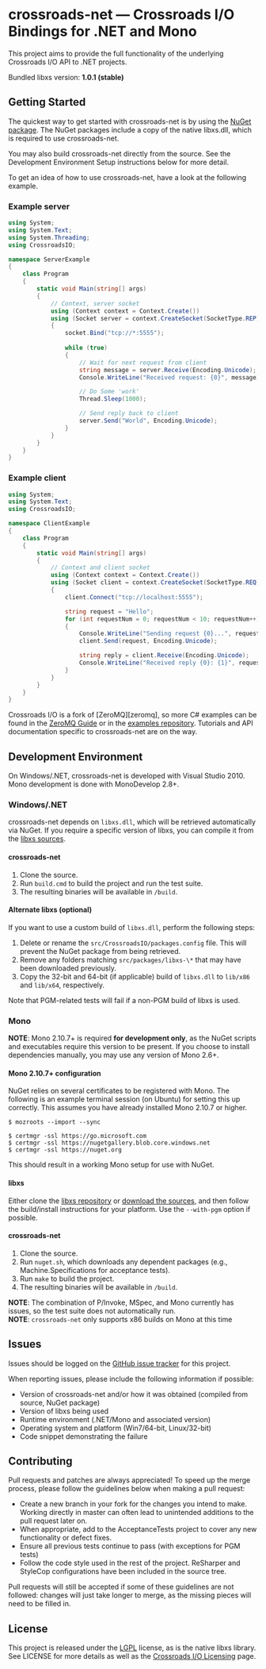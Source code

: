 # crossroads-net &mdash; Crossroads I/O Bindings for .NET and Mono

This project aims to provide the full functionality of the underlying Crossroads I/O API to .NET projects.

Bundled libxs version: **1.0.1 (stable)**  

## Getting Started

The quickest way to get started with crossroads-net is by using the [NuGet package][crossroads-net-nuget]. The NuGet packages include a copy of the native libxs.dll, which is required to use crossroads-net.

You may also build crossroads-net directly from the source. See the Development Environment Setup instructions below for more detail.

To get an idea of how to use crossroads-net, have a look at the following example.

### Example server

```c#
using System;
using System.Text;
using System.Threading;
using CrossroadsIO;

namespace ServerExample
{
    class Program
    {
        static void Main(string[] args)
        {
            // Context, server socket
            using (Context context = Context.Create())
            using (Socket server = context.CreateSocket(SocketType.REP))
            {
                socket.Bind("tcp://*:5555");
                
                while (true)
                {
                    // Wait for next request from client
                    string message = server.Receive(Encoding.Unicode);
                    Console.WriteLine("Received request: {0}", message);

                    // Do Some 'work'
                    Thread.Sleep(1000);

                    // Send reply back to client
                    server.Send("World", Encoding.Unicode);
                }
            }
        }
    }
}
```

### Example client

```c#
using System;
using System.Text;
using CrossroadsIO;

namespace ClientExample
{
    class Program
    {
        static void Main(string[] args)
        {
            // Context and client socket
            using (Context context = Context.Create())
            using (Socket client = context.CreateSocket(SocketType.REQ))
            {
                client.Connect("tcp://localhost:5555");

                string request = "Hello";
                for (int requestNum = 0; requestNum < 10; requestNum++)
                {
                    Console.WriteLine("Sending request {0}...", requestNum);
                    client.Send(request, Encoding.Unicode);

                    string reply = client.Receive(Encoding.Unicode);
                    Console.WriteLine("Received reply {0}: {1}", requestNum, reply);
                }
            }
        }
    }
}
```

Crossroads I/O is a fork of [ZeroMQ][zeromq], so more C# examples can be found in the [ZeroMQ Guide][zmq-guide] or in the [examples repository][zmq-example-repo]. Tutorials and API documentation specific to crossroads-net are on the way.

## Development Environment

On Windows/.NET, crossroads-net is developed with Visual Studio 2010. Mono development is done with MonoDevelop 2.8+.

### Windows/.NET

crossroads-net depends on `libxs.dll`, which will be retrieved automatically via NuGet. If you require a specific version of libxs, you can compile it from the [libxs sources][libxs].

#### crossroads-net

1. Clone the source.
2. Run `build.cmd` to build the project and run the test suite.
3. The resulting binaries will be available in `/build`.

#### Alternate libxs (optional)

If you want to use a custom build of `libxs.dll`, perform the following steps:

1. Delete or rename the `src/CrossroadsIO/packages.config` file. This will prevent the NuGet package from being retrieved.
2. Remove any folders matching `src/packages/libxs-\*` that may have been downloaded previously.
3. Copy the 32-bit and 64-bit (if applicable) build of `libxs.dll` to `lib/x86` and `lib/x64`, respectively.

Note that PGM-related tests will fail if a non-PGM build of libxs is used.

### Mono

**NOTE**: Mono 2.10.7+ is required **for development only**, as the NuGet scripts and executables require this version to be present.
If you choose to install dependencies manually, you may use any version of Mono 2.6+.

#### Mono 2.10.7+ configuration

NuGet relies on several certificates to be registered with Mono. The following is an example terminal session (on Ubuntu) for setting this up correctly.
This assumes you have already installed Mono 2.10.7 or higher.

```shell
$ mozroots --import --sync

$ certmgr -ssl https://go.microsoft.com
$ certmgr -ssl https://nugetgallery.blob.core.windows.net
$ certmgr -ssl https://nuget.org
```

This should result in a working Mono setup for use with NuGet.

#### libxs

Either clone the [libxs repository][libxs] or [download the sources][xs-dl], and then follow the build/install instructions for your platform.
Use the `--with-pgm` option if possible.

#### crossroads-net

1. Clone the source.
2. Run `nuget.sh`, which downloads any dependent packages (e.g., Machine.Specifications for acceptance tests).
3. Run `make` to build the project.
4. The resulting binaries will be available in `/build`.

**NOTE**: The combination of P/Invoke, MSpec, and Mono currently has issues, so the test suite does not automatically run.  
**NOTE**: `crossroads-net` only supports x86 builds on Mono at this time

## Issues

Issues should be logged on the [GitHub issue tracker][issues] for this project.

When reporting issues, please include the following information if possible:

* Version of crossroads-net and/or how it was obtained (compiled from source, NuGet package)
* Version of libxs being used
* Runtime environment (.NET/Mono and associated version)
* Operating system and platform (Win7/64-bit, Linux/32-bit)
* Code snippet demonstrating the failure

## Contributing

Pull requests and patches are always appreciated! To speed up the merge process, please follow the guidelines below when making a pull request:

* Create a new branch in your fork for the changes you intend to make. Working directly in master can often lead to unintended additions to the pull request later on.
* When appropriate, add to the AcceptanceTests project to cover any new functionality or defect fixes.
* Ensure all previous tests continue to pass (with exceptions for PGM tests)
* Follow the code style used in the rest of the project. ReSharper and StyleCop configurations have been included in the source tree.

Pull requests will still be accepted if some of these guidelines are not followed: changes will just take longer to merge, as the missing pieces will need to be filled in.

## License

This project is released under the [LGPL][lgpl] license, as is the native libxs library. See LICENSE for more details as well as the [Crossroads I/O Licensing][xs-license] page.

[crossroads-net-nuget]: http://packages.nuget.org/Packages/crossroads-net
[libxs]: https://github.com/crossroads-io/libxs
[zmq-guide]: http://zguide.zeromq.org/page:all
[zmq-example-repo]: https://github.com/imatix/zguide/tree/master/examples/C%23
[xs-dl]: http://www.crossroads.io/download
[xs-license]: http://www.crossroads.io/dev:legal
[issues]: https://github.com/jgoz/crossroads-net/issues
[lgpl]: http://www.gnu.org/licenses/lgpl.html
